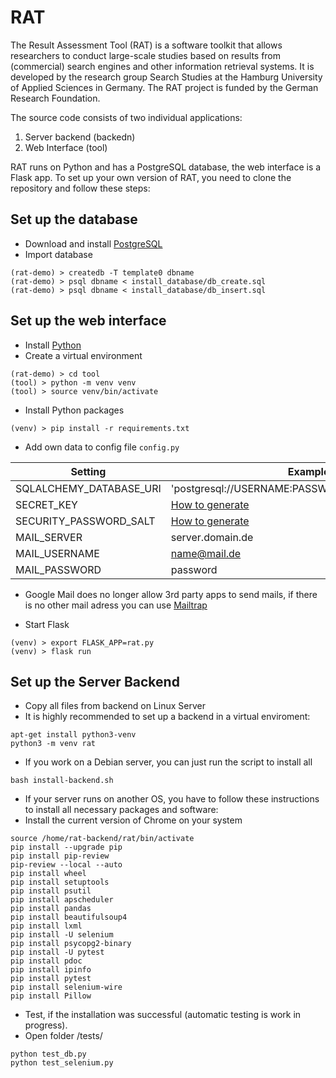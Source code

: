 # RAT

The Result Assessment Tool (RAT) is a software toolkit that allows researchers to conduct large-scale studies based on results from (commercial) search engines and other information retrieval systems. It is developed by the research group Search Studies at the Hamburg University of Applied Sciences in Germany. The RAT project is funded by the German Research Foundation.

The source code consists of two individual applications:

1. Server backend (backedn)
2. Web Interface (tool)

RAT runs on Python and has a PostgreSQL database, the web interface is a Flask app.
To set up your own version of RAT, you need to clone the repository and follow these steps:

## Set up the database
- Download and install [PostgreSQL](https://www.postgresql.org/download/)
- Import database
```
(rat-demo) > createdb -T template0 dbname
(rat-demo) > psql dbname < install_database/db_create.sql
(rat-demo) > psql dbname < install_database/db_insert.sql
```

## Set up the web interface
- Install [Python](https://www.python.org/downloads/)
- Create a virtual environment
```
(rat-demo) > cd tool
(tool) > python -m venv venv
(tool) > source venv/bin/activate
```
- Install Python packages
```
(venv) > pip install -r requirements.txt
```
- Add own data to config file `config.py`

| Setting | Example |
| ---- | ---- |
| SQLALCHEMY_DATABASE_URI | 'postgresql://USERNAME:PASSWORD@SERVER/DBNAME' |
| SECRET_KEY | [How to generate](https://flask-security-too.readthedocs.io/en/stable/quickstart.html#sqlalchemy-application) |
| SECURITY_PASSWORD_SALT | [How to generate](https://flask-security-too.readthedocs.io/en/stable/quickstart.html#sqlalchemy-application) |
| MAIL_SERVER | server.domain.de |
| MAIL_USERNAME | name@mail.de |
| MAIL_PASSWORD | password |

* Google Mail does no longer allow 3rd party apps to send mails, if there is no other mail adress you can use [Mailtrap](https://mailtrap.io/)
- Start Flask
```
(venv) > export FLASK_APP=rat.py
(venv) > flask run
```

## Set up the Server Backend

- Copy all files from backend on Linux Server
- It is highly recommended to set up a backend in a virtual enviroment:
```
apt-get install python3-venv
python3 -m venv rat
```
- If you work on a Debian server, you can just run the script to install all 
```
bash install-backend.sh
```
- If your server runs on another OS, you have to follow these instructions to install all necessary packages and software:
- Install the current version of Chrome on your system
```
source /home/rat-backend/rat/bin/activate
pip install --upgrade pip
pip install pip-review
pip-review --local --auto
pip install wheel
pip install setuptools
pip install psutil
pip install apscheduler
pip install pandas
pip install beautifulsoup4
pip install lxml
pip install -U selenium
pip install psycopg2-binary
pip install -U pytest
pip install pdoc
pip install ipinfo
pip install pytest
pip install selenium-wire
pip install Pillow
```
- Test, if the installation was successful (automatic testing is work in progress).
- Open folder /tests/
```
python test_db.py
python test_selenium.py
```
